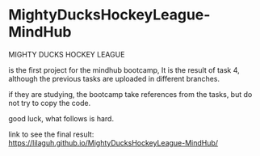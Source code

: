 # MightyDucksHockeyLeague-MindHub
MIGHTY DUCKS HOCKEY LEAGUE

is the first project for the mindhub bootcamp,
It is the result of task 4, although the previous tasks are uploaded in different branches.

if they are studying, the bootcamp take references from the tasks, but do not try to copy the code.

good luck, what follows is hard.

link to see the final result:
https://lilaguh.github.io/MightyDucksHockeyLeague-MindHub/
